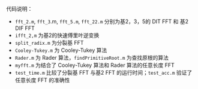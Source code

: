 代码说明：

- `fft_2.m`, `fft_3`.m, `fft_5.m`, `fft_22.m` 分别为基2，3，5的 DIT FFT 和 基2 DIF FFT
- `ifft_2,m` 为基2的快速傅里叶逆变换
- `split_radix.m` 为分裂基 FFT
- `Cooley-Tukey.m` 为 Cooley-Tukey 算法
- `Rader.m` 为 Rader 算法，`findPrimitiveRoot.m` 为查找原根的算法
- `myfft.m` 为结合了 Cooley-Tukey 算法和 Rader 算法的任意长度 FFT
- `test_time.m` 比较了分裂基 FFT 与基2 FFT 的运行时间；`test_acc.m` 验证了 任意长度 FFT 的准确性
